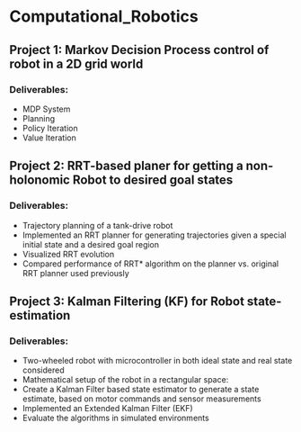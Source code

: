 # Computational_Robotics

## Project 1: Markov Decision Process control of robot in a 2D grid world
### Deliverables:
- MDP System
- Planning 
- Policy Iteration
- Value Iteration

## Project 2: RRT-based planer for getting a non-holonomic Robot to desired goal states
### Deliverables:
- Trajectory planning of a tank-drive robot
- Implemented an RRT planner for generating trajectories given a special initial state and a desired goal region
- Visualized RRT evolution
- Compared performance of RRT* algorithm on the planner vs. original RRT planner used previously

## Project 3: Kalman Filtering (KF) for Robot state-estimation
### Deliverables:
- Two-wheeled robot with microcontroller in both ideal state and real state considered
- Mathematical setup of the robot in a rectangular space:
- Create a Kalman Filter based state estimator to generate a state estimate, based on motor commands and sensor measurements
- Implemented an Extended Kalman Filter (EKF)
- Evaluate the algorithms in simulated environments
